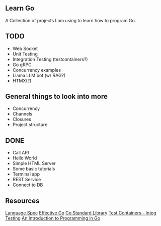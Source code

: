 ## Learn Go
A Collection of projects I am using to learn how to program Go.

## TODO
* Web Socket
* Unit Testing
* Integration Testing (testcontainers?)
* Go gRPC
* Concurrency examples
* Llama LLM bot (w/ RAG?)
* HTMX(?)


## General things to look into more
* Concurrency
* Channels
* Closures
* Project structure


## DONE
* Call API
* Hello World
* Simple HTML Server
* Some basic tutorials
* Terminal app
* REST Service
* Connect to DB

## Resources
[Language Spec](https://go.dev/ref/spec)
[Effective Go](https://go.dev/doc/effective_go)
[Go Standard Library](https://pkg.go.dev/std)
[Test Containers - Integ Testing](https://golang.testcontainers.org/)
[An Introduction to Programming in Go](https://www.golang-book.com/books/intro)

